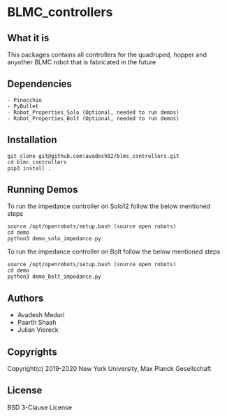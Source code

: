 # BLMC_controllers

## What it is

This packages contains all controllers for the quadruped, hopper and anyother BLMC robot that is fabricated in the future

## Dependencies
```
- Pinocchio
- PyBullet
- Robot_Properties_Solo (Optional, needed to run demos)
- Robot_Properties_Bolt (Optional, needed to run demos)
```
## Installation
```
git clone git@github.com:avadesh02/blmc_controllers.git
cd blmc_controllers
pip3 install .
```

## Running Demos
To run the impedance controller on Solo12 follow the below mentioned steps
```
source /opt/openrobots/setup.bash (source open robots)
cd demo
python3 demo_solo_impedance.py
```

To run the impedance controller on Bolt follow the below mentioned steps
```
source /opt/openrobots/setup.bash (source open robots)
cd demo
python3 demo_bolt_impedance.py
```

## Authors
- Avadesh Meduri
- Paarth Shaah 
- Julian Viereck

## Copyrights

Copyright(c) 2019-2020 New York University, Max Planck Gesellschaft

## License

BSD 3-Clause License


